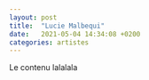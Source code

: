```yaml
---
layout: post
title:  "Lucie Malbequi"
date:   2021-05-04 14:34:08 +0200
categories: artistes
---
```

Le contenu lalalala
